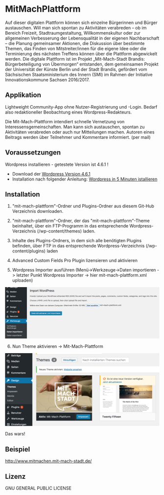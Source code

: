 # MitMachPlattform
Auf dieser digitalen Plattform können sich einzelne Bürgerinnen und Bürger austauschen. Will man sich spontan zu Aktivitäten verabreden – ob im Bereich Freizeit, Stadtraumgestaltung, Willkommenskultur oder zur allgemeinen Verbesserung der Lebensqualität in der eigenen Nachbarschaft – die Planung gemeinsamer Aktionen, die Diskussion über bestimmte Themen, das Finden von Mitstreiter/innen für die eigene Idee oder die Terminierung des nächsten Treffens können über die Plattform abgewickelt werden. Die digitale Plattform ist im Projekt „Mit-Mach-Stadt Brandis: Bürgerbeteiligung von Übermorgen“ entstanden, dem gemeinsamen Projekt der Universität der Künste Berlin und der Stadt Brandis, gefördert vom Sächsischen Staatsministerium des Innern (SMI) im Rahmen der Initiative Innovationskommune Sachsen 2016/2017.

## Applikation
Lightweight Community-App ohne Nutzer-Registrierung und -Login.
Bedarf also redaktioneller Beobachtung eines Wordpress-Redakteurs.

Die Mit-Mach-Plattform intendiert schnelle Vernetzung von Interessensgemeinschaften.
Man kann sich austauschen, spontan zu Aktivitäten verabreden oder auch nur Mitteilungen machen.
Autoren eines Beitrags werden über Teilnehmer und Kommentare informiert. (per mail)


## Voraussetzungen
Wordpress installieren - getestete Version ist 4.6.1 !
   - Download der [Wordpress Version 4.6.1](https://wordpress.org/download/release-archive/)
   - Installation nach folgender Anleitung:
      [Wordpress in 5 Minuten istallieren](https://www.blogaufbau.de/wordpress-installieren-in-5-minuten/)

## Installation

1. "mit-mach-plattform"-Ordner und Plugins-Ordner aus diesem Git-Hub Verzeichnis downloaden.

2. "mit-mach-plattform"-Ordner, der das "mit-mach-plattform"-Theme beinhaltet, über ein FTP-Programm in das entsprechende Wordpress-Verzeichnis (/wp-content/themes) laden.

3. Inhalte des Plugins-Ordners, in dem sich alle benötigten Plugins befinden, über FTP in das entsprechende Wordpress-Verzeichnis (/wp-content/plugins) laden

4. Advanced Custom Fields Pro Plugin lizensieren und aktivieren

5. Wordpress Importer ausführen (Menü->Werkzeuge->Daten importieren -> letzter Punkt Wordpress Importer -> hier mit-mach-plattform.xml uploaden)

![](readme-pics/daten-importieren.png)

6. Nun Theme aktivieren -> Mit-Mach-Plattform

![](readme-pics/theme-aktivieren.png)

Das wars!

## Beispiel

http://www.mitmachen.mit-mach-stadt.de/


## Lizenz

GNU GENERAL PUBLIC LICENSE


